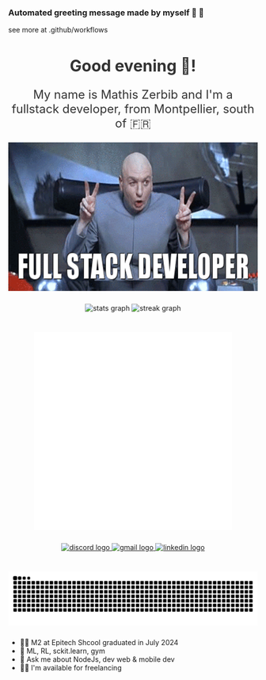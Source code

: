 ### Automated greeting message made by myself :green_heart: 🤖
see more at .github/workflows




<div align="center" style="margin: 20px 0;">
 <h2 style="font-size: 2rem; color: #333; margin-bottom: 10px;">Good evening 🌇!</h2>
 <p style="font-size: 1.5rem; color: #333;">My name is Mathis Zerbib and I'm a fullstack developer, from Montpellier, south of 🇫🇷</p>
</div>




###

<div align="center">
  <img height="300" src="https://raw.githubusercontent.com/MathisZerbib/MathisZerbib/main/fullstackdeveloper.gif"  />
</div>

###


<div align="center">
<img src="https://github-readme-stats.vercel.app/api?username=MathisZerbib&show_icons=true&include_all_commits=true&count_private=true&disable_animations=false&theme=dracula&locale=en&hide_border=false" height="150" alt="stats graph"  />
  <img src="https://streak-stats.demolab.com?user=MathisZerbib&locale=en&mode=daily&theme=dracula&hide_border=false&border_radius=5" height="150" alt="streak graph"  />
</div>

###


<br clear="both">



<div align="center">
    <img src="https://raw.githubusercontent.com/MathisZerbib/MathisZerbib/main/style-hack.svg" width="400" height="400" alt="css-in-readme">
</div>



###

<div align="center">
  <a href="https://discord.com/users/564153086201823232" target="_blank">
    <img src="https://img.shields.io/static/v1?message=Discord&logo=discord&label=&color=7289DA&logoColor=white&labelColor=&style=for-the-badge" height="35" alt="discord logo"  />
  </a>
  <a href="mathis.zerbib@gmail.com" target="_blank">
    <img src="https://img.shields.io/static/v1?message=Gmail&logo=gmail&label=&color=D14836&logoColor=white&labelColor=&style=for-the-badge" height="35" alt="gmail logo"  />
  </a>
  <a href="https://www.linkedin.com/in/mathis-zerbib-55b4a8163/" target="_blank">
    <img src="https://img.shields.io/static/v1?message=LinkedIn&logo=linkedin&label=&color=0077B5&logoColor=white&labelColor=&style=for-the-badge" height="35" alt="linkedin logo"  />
  </a>
</div>

###

<br clear="both">

<img src="https://raw.githubusercontent.com/MathisZerbib/MathisZerbib/output/snake.svg" alt="Snake animation" />

###
- 👨‍🎓 M2 at Epitech Shcool graduated in July 2024
- 🌱 ML, RL, sckit.learn, gym
- 💬 Ask me about NodeJs, dev web & mobile dev
- 👷‍♂️ I'm available for freelancing
